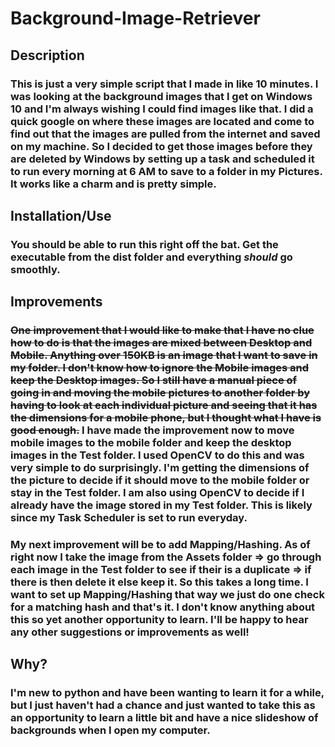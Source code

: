 # Background-Image-Retriever

## Description

### This is just a very simple script that I made in like 10 minutes. I was looking at the background images that I get on Windows 10 and I'm always wishing I could find images like that. I did a quick google on where these images are located and come to find out that the images are pulled from the internet and saved on my machine. So I decided to get those images before they are deleted by Windows by setting up a task and scheduled it to run every morning at 6 AM to save to a folder in my Pictures. It works like a charm and is pretty simple.

## Installation/Use

### You should be able to run this right off the bat. Get the executable from the dist folder and everything **_should_** go smoothly.

## Improvements

### ~~One improvement that I would like to make that I have no clue how to do is that the images are mixed between Desktop and Mobile. Anything over 150KB is an image that I want to save in my folder. I don't know how to ignore the Mobile images and keep the Desktop images. So I still have a manual piece of going in and moving the mobile pictures to another folder by having to look at each individual picture and seeing that it has the dimensions for a mobile phone, but I thought what I have is good enough.~~ I have made the improvement now to move mobile images to the mobile folder and keep the desktop images in the Test folder. I used OpenCV to do this and was very simple to do surprisingly. I'm getting the dimensions of the picture to decide if it should move to the mobile folder or stay in the Test folder. I am also using OpenCV to decide if I already have the image stored in my Test folder. This is likely since my Task Scheduler is set to run everyday. 

### My next improvement will be to add Mapping/Hashing. As of right now I take the image from the Assets folder => go through each image in the Test folder to see if their is a duplicate => if there is then delete it else keep it. So this takes a long time. I want to set up Mapping/Hashing that way we just do one check for a matching hash and that's it. I don't know anything about this so yet another opportunity to learn. I'll be happy to hear any other suggestions or improvements as well!

## Why?

### I'm new to python and have been wanting to learn it for a while, but I just haven't had a chance and just wanted to take this as an opportunity to learn a little bit and have a nice slideshow of backgrounds when I open my computer.
